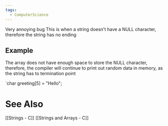 ```yaml
---
tags:
  - ComputerScience
---
```


Very annoying bug
This is when a string doesn't have a NULL character, therefore the string has no ending

## Example
The array does not have enough space to store the NULL character, therefore, the compiler will continue to print out random data in memory, as the string has to termination point 

`char greeting[5] = "Hello";


# See Also
[[Strings - C]]
[[Strings and Arrays - C]]